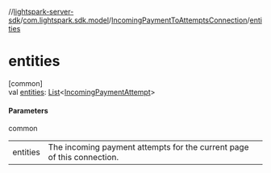 //[lightspark-server-sdk](../../../index.md)/[com.lightspark.sdk.model](../index.md)/[IncomingPaymentToAttemptsConnection](index.md)/[entities](entities.md)

# entities

[common]\
val [entities](entities.md): [List](https://kotlinlang.org/api/latest/jvm/stdlib/kotlin.collections/-list/index.html)&lt;[IncomingPaymentAttempt](../-incoming-payment-attempt/index.md)&gt;

#### Parameters

common

| | |
|---|---|
| entities | The incoming payment attempts for the current page of this connection. |
